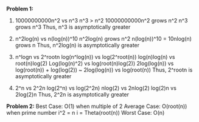 **Problem 1:**
1) 10000000000n^2 vs n^3
n^3 > n^2
10000000000n^2 grows n^2
n^3 grows n^3
Thus, n^3 is asymptotically greater 

2) n^2log(n) vs n(log(n))^10
n^2log(n) grows n^2
n(log(n))^10 = 10nlog(n) grows n
Thus, n^2log(n) is asymptotically greater 

3) n^logn vs 2^rootn
log(n^log(n)) vs log(2^root(n))
log(n)log(n) vs root(n)log(2)
Log(log(n)^2) vs log(root(n)log(2))
2log(log(n)) vs log(root(n)) + log(log(2))
~ 2log(log(n)) vs log(root(n))
Thus, 2^rootn is asymptotically greater 

4) 2^n vs 2^2n
log(2^n) vs log(2^2n)
nlog(2) vs 2nlog(2)
log(2)n vs 2log(2)n
Thus, 2^2n is asymptotically greater 

**Problem 2:**
Best Case: O(1) when multiple of 2
Average Case: O(root(n)) when prime number
i^2 = n
i = Theta(root(n))
Worst Case: O(n) 




